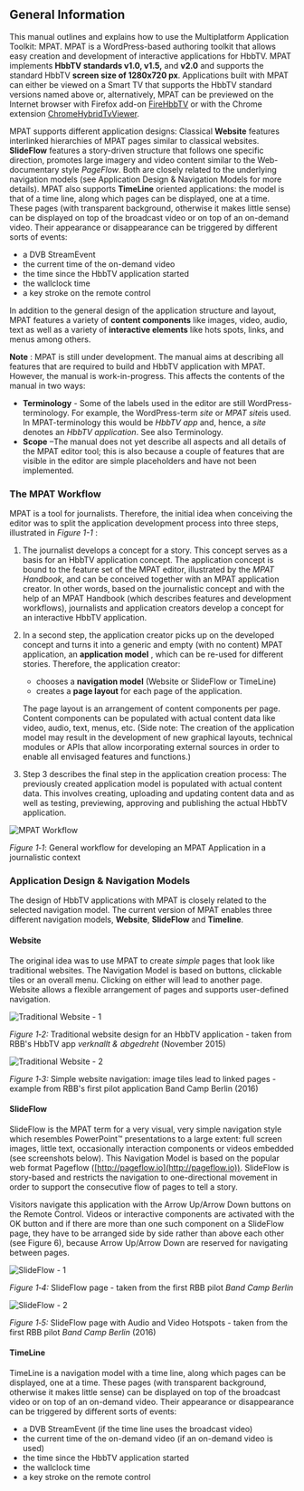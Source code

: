 ## General Information

This manual outlines and explains how to use the Multiplatform Application Toolkit: MPAT. MPAT is a WordPress-based authoring toolkit that allows easy creation and development of interactive applications for HbbTV. MPAT implements **HbbTV standards v1.0, v1.5,** and **v2.0** and supports the standard HbbTV **screen size of 1280x720 px**. Applications built with MPAT can either be viewed on a Smart TV that supports the HbbTV standard versions named above or, alternatively, MPAT can be previewed on the Internet browser with Firefox add-on [FireHbbTV](https://addons.mozilla.org/fr/firefox/addon/firehbbtv/)
 or with the Chrome extension [ChromeHybridTvViewer](https://github.com/karl-rousseau/ChromeHybridTvViewer).

MPAT supports different application designs: Classical **Website** features interlinked 
hierarchies of MPAT pages similar to classical websites. **SlideFlow** features a story-driven 
structure that follows one specific direction, promotes large imagery and video content 
similar to the Web-documentary style *PageFlow*. Both are closely related to the underlying 
navigation models (see Application Design &amp; Navigation Models for more details). 
MPAT also supports **TimeLine** oriented applications: the model is that of a time line, along
which pages can be displayed, one at a time. These pages (with transparent background, otherwise 
it makes little sense) can be displayed on top of the broadcast 
video or on top of an on-demand video. Their appearance or disappearance can be triggered by
different sorts of events:

* a DVB StreamEvent
* the current time of the on-demand video 
* the time since the HbbTV application started
* the wallclock time
* a key stroke on the remote control

In addition to the general design of the application structure and layout, MPAT features a variety of **content components** like images, video, audio, text as well as a variety of **interactive elements** like hots spots, links, and menus among others.

**Note** : MPAT is still under development. The manual aims at describing all features that are required to build and HbbTV application with MPAT. However, the manual is work-in-progress. This affects the contents of the manual in two ways:

+ **Terminology** - Some of the labels used in the editor are still WordPress-terminology. For example, the WordPress-term *site* or *MPAT site*is used. In MPAT-terminology this would be *HbbTV app* and, hence, a *site* denotes an *HbbTV application*. See also Terminology.
+ **Scope** –The manual does not yet describe all aspects and all details of the MPAT editor tool; this is also because a couple of features that are visible in the editor are simple placeholders and have not been implemented.

### The MPAT Workflow

MPAT is a tool for journalists. Therefore, the initial idea when conceiving the editor was to split the application development process into three steps, illustrated in *Figure 1-1* :

1. The journalist develops a concept for a story. This concept serves as a basis for an HbbTV application concept. The application concept is bound to the feature set of the MPAT editor, illustrated by the *MPAT Handbook*, and can be conceived together with an MPAT application creator. In other words, based on the journalistic concept and with the help of an MPAT Handbook (which describes features and development workflows), journalists and application creators develop a concept for an interactive HbbTV application.

2. In a second step, the application creator picks up on the developed concept and turns it into a generic and empty (with no content) MPAT application, an **application model** , which can be re-used for different stories. Therefore, the application creator:
	+ chooses a **navigation model**  (Website or SlideFlow or TimeLine)
	+ creates a **page layout** for each page of the application.

	The page layout is an arrangement of content components per page. Content components can be populated with actual content data like video, audio, text, menus, etc.
(Side note: The creation of the application model may result in the development of new graphical layouts, technical modules or APIs that allow incorporating external sources in order to enable all envisaged features and functions.)

3. Step 3 describes the final step in the application creation process: The previously created application model is populated with actual content data. This involves creating, uploading and updating content data and as well as testing, previewing, approving and publishing the actual HbbTV application.

![MPAT Workflow](/images/workflow.png)

*Figure 1‑1*: General workflow for developing an MPAT Application in a journalistic context

### Application Design & Navigation Models

The design of HbbTV applications with MPAT is closely related to the selected navigation 
model. The current version of MPAT enables three different navigation 
models, **Website**, **SlideFlow** and **Timeline**.

#### Website

The original idea was to use MPAT to create *simple* pages that look like traditional websites. The Navigation Model is based on buttons, clickable tiles or an overall menu. Clicking on either will lead to another page. Website allows a flexible arrangement of pages and supports user-defined navigation.

![Traditional Website - 1](/images/web_1.png)

*Figure 1‑2:* Traditional website design for an HbbTV application - taken from RBB's HbbTV app *verknallt &amp; abgedreht* (November 2015)

![Traditional Website - 2](/images/web_2.png)

*Figure 1‑3:* Simple website navigation: image tiles lead to linked pages - example from RBB's first pilot application Band Camp Berlin (2016)

#### SlideFlow

SlideFlow is the MPAT term for a very visual, very simple navigation style which resembles PowerPoint™ presentations to a large extent: full screen images, little text, occasionally interaction components or videos embedded (see screenshots below). This Navigation Model is based on the popular web format Pageflow ([http://pageflow.io](http://pageflow.io)). SlideFlow is story-based and restricts the navigation to one-directional movement in order to support the consecutive flow of pages to tell a story.

Visitors navigate this application with the Arrow Up/Arrow Down buttons on the Remote Control. Videos or interactive components are activated with the OK button and if there are more than one such component on a SlideFlow page, they have to be arranged side by side rather than above each other (see Figure 6), because Arrow Up/Arrow Down are reserved for navigating between pages.

![SlideFlow - 1](/images/slideflow_1.png)

*Figure 1‑4:* SlideFlow page - taken from the first RBB pilot *Band Camp Berlin*

![SlideFlow - 2](/images/slideflow_2.png)

*Figure 1‑5:* SlideFlow page with Audio and Video Hotspots - taken from the first RBB pilot *Band Camp Berlin* (2016)

#### TimeLine

TimeLine is a navigation model with a time line, along
which pages can be displayed, one at a time. These pages (with transparent background, otherwise 
it makes little sense) can be displayed on top of the broadcast 
video or on top of an on-demand video. Their appearance or disappearance can be triggered by
different sorts of events:
                               
* a DVB StreamEvent (if the time line uses the broadcast video)
* the current time of the on-demand video (if an on-demand video is used)
* the time since the HbbTV application started
* the wallclock time
* a key stroke on the remote control
